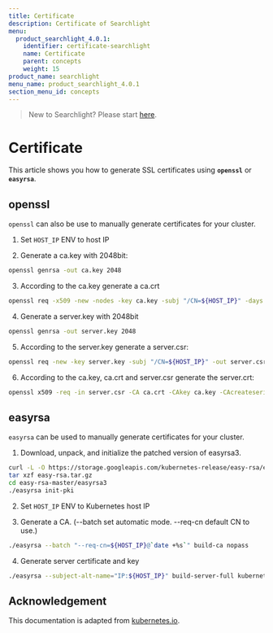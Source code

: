 ```yaml
---
title: Certificate
description: Certificate of Searchlight
menu:
  product_searchlight_4.0.1:
    identifier: certificate-searchlight
    name: Certificate
    parent: concepts
    weight: 15
product_name: searchlight
menu_name: product_searchlight_4.0.1
section_menu_id: concepts
---
```


> New to Searchlight? Please start [here](/docs/guides/README.md).

# Certificate

This article shows you how to generate SSL certificates using **`openssl`** or **`easyrsa`**.

## openssl

`openssl` can also be use to manually generate certificates for your cluster.

1. Set `HOST_IP` ENV to host IP

2. Generate a ca.key with 2048bit:
```sh
openssl genrsa -out ca.key 2048
```

3. According to the ca.key generate a ca.crt
```sh
openssl req -x509 -new -nodes -key ca.key -subj "/CN=${HOST_IP}" -days 10000 -out ca.crt
```

4. Generate a server.key with 2048bit
```sh
openssl genrsa -out server.key 2048
```

5. According to the server.key generate a server.csr:
```sh
openssl req -new -key server.key -subj "/CN=${HOST_IP}" -out server.csr
```

6. According to the ca.key, ca.crt and server.csr generate the server.crt:
```sh
openssl x509 -req -in server.csr -CA ca.crt -CAkey ca.key -CAcreateserial -out server.crt -days 10000
```

## easyrsa

`easyrsa` can be used to manually generate certificates for your cluster.

1. Download, unpack, and initialize the patched version of easyrsa3.
```sh
curl -L -O https://storage.googleapis.com/kubernetes-release/easy-rsa/easy-rsa.tar.gz
tar xzf easy-rsa.tar.gz
cd easy-rsa-master/easyrsa3
./easyrsa init-pki
```

2. Set `HOST_IP` ENV to Kubernetes host IP

3. Generate a CA. (--batch set automatic mode. --req-cn default CN to use.)
```sh
./easyrsa --batch "--req-cn=${HOST_IP}@`date +%s`" build-ca nopass
```

4. Generate server certificate and key
```sh
./easyrsa --subject-alt-name="IP:${HOST_IP}" build-server-full kubernetes-master nopass
```

## Acknowledgement

This documentation is adapted from [kubernetes.io]((https://kubernetes.io/docs/admin/authentication/#appendix)). 